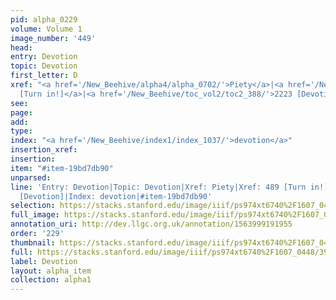 ```yaml
---
pid: alpha_0229
volume: Volume 1
image_number: '449'
head: 
entry: Devotion
topic: Devotion
first_letter: D
xref: "<a href='/New_Beehive/alpha4/alpha_0702/'>Piety</a>|<a href='/New_Beehive/toc_vol2/toc2_119/'>489
  [Turn in!]</a>|<a href='/New_Beehive/toc_vol2/toc2_388/'>2223 [Devotion]</a>"
see: 
page: 
add: 
type: 
index: "<a href='/New_Beehive/index1/index_1037/'>devotion</a>"
insertion_xref: 
insertion: 
item: "#item-19bd7db90"
unparsed: 
line: 'Entry: Devotion|Topic: Devotion|Xref: Piety|Xref: 489 [Turn in!]|Xref: 2223
  [Devotion]|Index: devotion|#item-19bd7db90'
selection: https://stacks.stanford.edu/image/iiif/ps974xt6740%2F1607_0448/391,2915,3036,466/full/0/default.jpg
full_image: https://stacks.stanford.edu/image/iiif/ps974xt6740%2F1607_0448/full/full/0/default.jpg
annotation_uri: http://dev.llgc.org.uk/annotation/1563999191955
order: '229'
thumbnail: https://stacks.stanford.edu/image/iiif/ps974xt6740%2F1607_0448/391,2915,600,180/250,/0/default.jpg
full: https://stacks.stanford.edu/image/iiif/ps974xt6740%2F1607_0448/391,2915,3036,466/full/0/default.jpg
label: Devotion
layout: alpha_item
collection: alpha1
---
```

